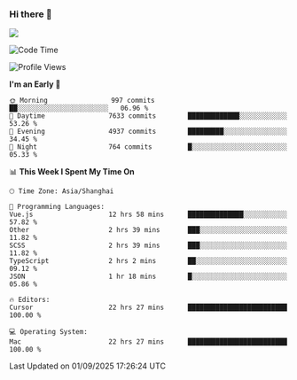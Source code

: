 ### Hi there 👋

<!--
**JJAYCHEN1e/jjaychen1e** is a ✨ _special_ ✨ repository because its `README.md` (this file) appears on your GitHub profile.

Here are some ideas to get you started:

- 🔭 I’m currently working on ...
- 🌱 I’m currently learning ...
- 👯 I’m looking to collaborate on ...
- 🤔 I’m looking for help with ...
- 💬 Ask me about ...
- 📫 How to reach me: ...
- 😄 Pronouns: ...
- ⚡ Fun fact: ...
-->

[![](https://github-readme-stats.vercel.app/api?username=jjaychen1e&show_icons=true)](https://github.com/jjaychen1e/github-readme-stats?count_private=true)

<!--START_SECTION:waka-->
![Code Time](http://img.shields.io/badge/Code%20Time-2%2C306%20hrs%2010%20mins-blue)

![Profile Views](http://img.shields.io/badge/Profile%20Views-2-blue)

**I'm an Early 🐤** 

```text
🌞 Morning                997 commits         ██░░░░░░░░░░░░░░░░░░░░░░░   06.96 % 
🌆 Daytime                7633 commits        █████████████░░░░░░░░░░░░   53.26 % 
🌃 Evening                4937 commits        █████████░░░░░░░░░░░░░░░░   34.45 % 
🌙 Night                  764 commits         █░░░░░░░░░░░░░░░░░░░░░░░░   05.33 % 
```


📊 **This Week I Spent My Time On** 

```text
🕑︎ Time Zone: Asia/Shanghai

💬 Programming Languages: 
Vue.js                   12 hrs 58 mins      ██████████████░░░░░░░░░░░   57.82 % 
Other                    2 hrs 39 mins       ███░░░░░░░░░░░░░░░░░░░░░░   11.82 % 
SCSS                     2 hrs 39 mins       ███░░░░░░░░░░░░░░░░░░░░░░   11.82 % 
TypeScript               2 hrs 2 mins        ██░░░░░░░░░░░░░░░░░░░░░░░   09.12 % 
JSON                     1 hr 18 mins        █░░░░░░░░░░░░░░░░░░░░░░░░   05.86 % 

🔥 Editors: 
Cursor                   22 hrs 27 mins      █████████████████████████   100.00 % 

💻 Operating System: 
Mac                      22 hrs 27 mins      █████████████████████████   100.00 % 
```


 Last Updated on 01/09/2025 17:26:24 UTC
<!--END_SECTION:waka-->
